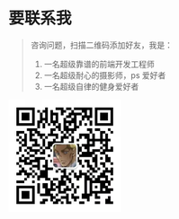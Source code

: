 # 要联系我

> 咨询问题，扫描二维码添加好友，我是：
>
> 1. 一名超级靠谱的前端开发工程师
> 2. 一名超级耐心的摄影师，ps 爱好者
> 3. 一名超级自律的健身爱好者

<img src="../img/my_wx.jpg" title="联系我" alt="微信二维码" width="200">
